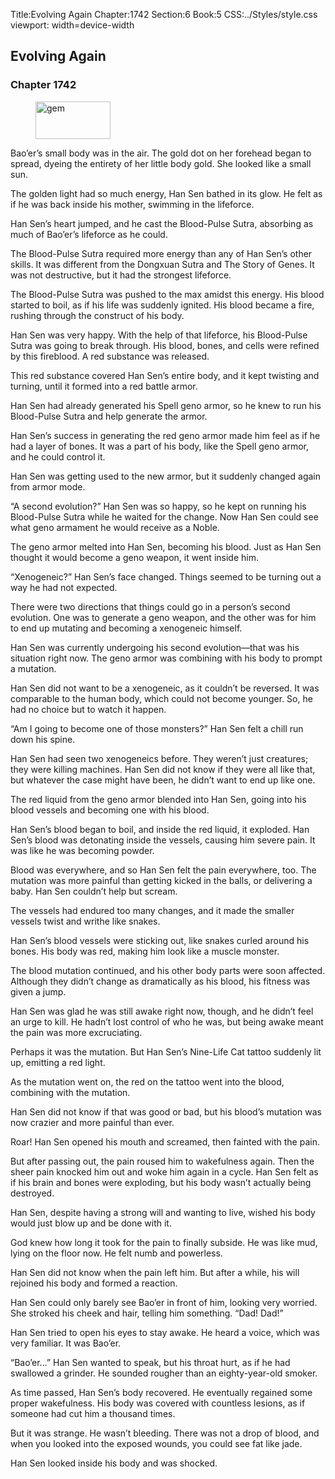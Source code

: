 Title:Evolving Again 
Chapter:1742 
Section:6 
Book:5 
CSS:../Styles/style.css 
viewport: width=device-width
  
## Evolving Again
### Chapter 1742 
<figure>
	<img src="../Images/gem.gif" alt="gem" id="gem" width="120" height="60" />
</figure>
  

  
  Bao’er’s small body was in the air. The gold dot on her forehead began to spread, dyeing the entirety of her little body gold. She looked like a small sun.

The golden light had so much energy, Han Sen bathed in its glow. He felt as if he was back inside his mother, swimming in the lifeforce.

Han Sen’s heart jumped, and he cast the Blood-Pulse Sutra, absorbing as much of Bao’er’s lifeforce as he could.

The Blood-Pulse Sutra required more energy than any of Han Sen’s other skills. It was different from the Dongxuan Sutra and The Story of Genes. It was not destructive, but it had the strongest lifeforce.

The Blood-Pulse Sutra was pushed to the max amidst this energy. His blood started to boil, as if his life was suddenly ignited. His blood became a fire, rushing through the construct of his body.

Han Sen was very happy. With the help of that lifeforce, his Blood-Pulse Sutra was going to break through. His blood, bones, and cells were refined by this fireblood. A red substance was released.

This red substance covered Han Sen’s entire body, and it kept twisting and turning, until it formed into a red battle armor.

Han Sen had already generated his Spell geno armor, so he knew to run his Blood-Pulse Sutra and help generate the armor.

Han Sen’s success in generating the red geno armor made him feel as if he had a layer of bones. It was a part of his body, like the Spell geno armor, and he could control it.

Han Sen was getting used to the new armor, but it suddenly changed again from armor mode.

“A second evolution?” Han Sen was so happy, so he kept on running his Blood-Pulse Sutra while he waited for the change. Now Han Sen could see what geno armament he would receive as a Noble.

The geno armor melted into Han Sen, becoming his blood. Just as Han Sen thought it would become a geno weapon, it went inside him.

“Xenogeneic?” Han Sen’s face changed. Things seemed to be turning out a way he had not expected.

There were two directions that things could go in a person’s second evolution. One was to generate a geno weapon, and the other was for him to end up mutating and becoming a xenogeneic himself.

Han Sen was currently undergoing his second evolution—that was his situation right now. The geno armor was combining with his body to prompt a mutation.

Han Sen did not want to be a xenogeneic, as it couldn’t be reversed. It was comparable to the human body, which could not become younger. So, he had no choice but to watch it happen.

“Am I going to become one of those monsters?” Han Sen felt a chill run down his spine.

Han Sen had seen two xenogeneics before. They weren’t just creatures; they were killing machines. Han Sen did not know if they were all like that, but whatever the case might have been, he didn’t want to end up like one.

The red liquid from the geno armor blended into Han Sen, going into his blood vessels and becoming one with his blood.

Han Sen’s blood began to boil, and inside the red liquid, it exploded. Han Sen’s blood was detonating inside the vessels, causing him severe pain. It was like he was becoming powder.

Blood was everywhere, and so Han Sen felt the pain everywhere, too. The mutation was more painful than getting kicked in the balls, or delivering a baby. Han Sen couldn’t help but scream.

The vessels had endured too many changes, and it made the smaller vessels twist and writhe like snakes.

Han Sen’s blood vessels were sticking out, like snakes curled around his bones. His body was red, making him look like a muscle monster.

The blood mutation continued, and his other body parts were soon affected. Although they didn’t change as dramatically as his blood, his fitness was given a jump.

Han Sen was glad he was still awake right now, though, and he didn’t feel an urge to kill. He hadn’t lost control of who he was, but being awake meant the pain was more excruciating.

Perhaps it was the mutation. But Han Sen’s Nine-Life Cat tattoo suddenly lit up, emitting a red light.

As the mutation went on, the red on the tattoo went into the blood, combining with the mutation.

Han Sen did not know if that was good or bad, but his blood’s mutation was now crazier and more painful than ever.

Roar! Han Sen opened his mouth and screamed, then fainted with the pain.

But after passing out, the pain roused him to wakefulness again. Then the sheer pain knocked him out and woke him again in a cycle. Han Sen felt as if his brain and bones were exploding, but his body wasn’t actually being destroyed.

Han Sen, despite having a strong will and wanting to live, wished his body would just blow up and be done with it.

God knew how long it took for the pain to finally subside. He was like mud, lying on the floor now. He felt numb and powerless.

Han Sen did not know when the pain left him. But after a while, his will rejoined his body and formed a reaction.

Han Sen could only barely see Bao’er in front of him, looking very worried. She stroked his cheek and hair, telling him something. “Dad! Dad!”

Han Sen tried to open his eyes to stay awake. He heard a voice, which was very familiar. It was Bao’er.

“Bao’er…” Han Sen wanted to speak, but his throat hurt, as if he had swallowed a grinder. He sounded rougher than an eighty-year-old smoker.

As time passed, Han Sen’s body recovered. He eventually regained some proper wakefulness. His body was covered with countless lesions, as if someone had cut him a thousand times.

But it was strange. He wasn’t bleeding. There was not a drop of blood, and when you looked into the exposed wounds, you could see fat like jade.

Han Sen looked inside his body and was shocked.
